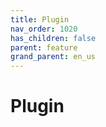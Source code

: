 ```yaml
---
title: Plugin
nav_order: 1020
has_children: false
parent: feature
grand_parent: en_us
---
```



# Plugin
